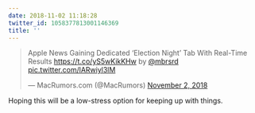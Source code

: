 ```yaml
---
date: 2018-11-02 11:18:28
twitter_id: 1058377813001146369
title: ''
---
```


<blockquote class="twitter-tweet"><p lang="en" dir="ltr">Apple News Gaining Dedicated ‘Election Night’ Tab With Real-Time Results <a href="https://t.co/yS5wKikKHw">https://t.co/yS5wKikKHw</a> by <a href="https://twitter.com/mbrsrd?ref_src=twsrc%5Etfw">@mbrsrd</a> <a href="https://t.co/lARwiyl3lM">pic.twitter.com/lARwiyl3lM</a></p>&mdash; MacRumors.com (@MacRumors) <a href="https://twitter.com/MacRumors/status/1058370738497839109?ref_src=twsrc%5Etfw">November 2, 2018</a></blockquote>
<script async src="https://platform.twitter.com/widgets.js" charset="utf-8"></script>

Hoping this will be a low-stress option for keeping up with things.
